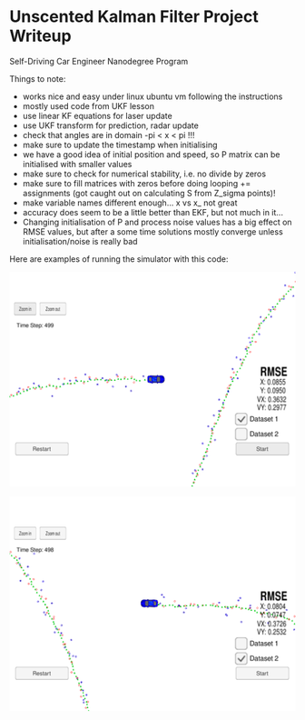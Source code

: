 # Unscented Kalman Filter Project Writeup
Self-Driving Car Engineer Nanodegree Program

Things to note:
* works nice and easy under linux ubuntu vm following the instructions
* mostly used code from UKF lesson
* use linear KF equations for laser update
* use UKF transform for prediction, radar update
* check that angles are in domain -pi < x < pi !!!
* make sure to update the timestamp when initialising
* we have a good idea of initial position and speed, so P matrix can be initialised with smaller values
* make sure to check for numerical stability, i.e. no divide by zeros
* make sure to fill matrices with zeros before doing looping += assignments (got caught out on calculating S from Z_sigma points)!
* make variable names different enough... x vs x_ not great
* accuracy does seem to be a little better than EKF, but not much in it...
* Changing initialisation of P and process noise values has a big effect on RMSE values, but after a some time solutions mostly converge unless initialisation/noise is really bad

Here are examples of running the simulator with this code:

[//]: # (Image References)
[image1]: ./Screenshot.png
[image2]: ./Screenshot2.png

![alt text][image1]

![alt text][image2]
